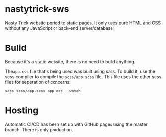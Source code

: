 # nastytrick-sws
Nasty Trick website ported to static pages.
It only uses pure HTML and CSS without any JavaScript or back-end server/database.

# Bulid
Because it's a static website, there is no need to build anything.

The`app.css` file that's being used was built using sass.
To build it, use the scss compiler to compile the `scss/app.scss` file.
This file uses the other scss files for seperation of concerns:

`sass scss/app.scss app.css --watch`

# Hosting
Automatic CI/CD has been set up with GitHub pages using the master branch.
There is only production.